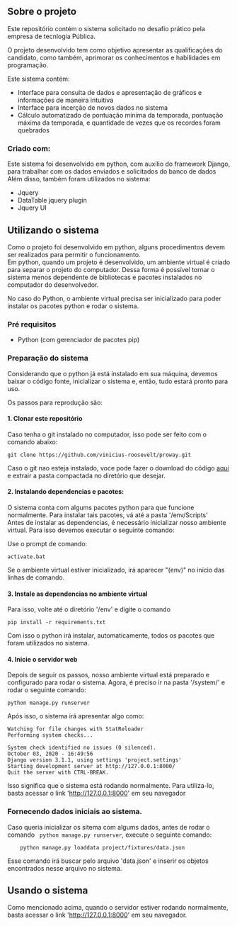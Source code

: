 <!-- 
    ** README of the project **
    This file contains the instructions and information for runnning and using the system locally
    Created by: Vinicius Roosevelt Santos Dias
 -->

<!-- ABOUT THE PROJECT -->
## Sobre o projeto

Este repositório contém o sistema solicitado no desafio prático pela empresa de tecnlogia Pública.

O projeto desenvolvido tem como objetivo apresentar as qualificações do candidato, como também, aprimorar os conhecimentos
e habilidades em programação.

Este sistema contém:
* Interface para consulta de dados e apresentação de gráficos e informações de maneira intuitiva
* Interface para incerção de novos dados no sistema
* Cálculo automatizado de pontuação mínima da temporada, pontuação máxima da temporada, e quantidade de vezes que os recordes foram quebrados

### Criado com:
Este sistema foi desenvolvido em python, com auxílio do framework Django, para trabalhar com os dados enviados e solicitados do banco de dados<br>
Além disso, também foram utilizados no sistema:
* Jquery
* DataTable jquery plugin
* Jquery UI

<!-- GETTING STARTED -->
## Utilizando o sistema

Como o projeto foi desenvolvido em python, alguns procedimentos devem ser realizados para permitir o funcionamento.<br/>
Em python, quando um projeto é desenvolvido, um ambiente virtual é criado para separar o projeto do computador. Dessa forma
é possível tornar o sistema menos dependente de bibliotecas e pacotes instalados no computador do desenvolvedor.

No caso do Python, o ambiente virtual precisa ser inicializado para poder instalar os pacotes python e rodar o sistema.

### Pré requisitos

* Python (com gerenciador de pacotes pip)

### Preparação do sistema

Considerando que o python já está instalado em sua máquina, devemos baixar o código fonte, inicializar o sistema e, então, tudo estará pronto para uso.

Os passos para reprodução são:

#### 1. Clonar este repositório
Caso tenha o git instalado no computador, isso pode ser feito com o comando abaixo:
```
git clone https://github.com/vinicius-roosevelt/proway.git
```
Caso o git nao esteja instalado, voce pode fazer o download do código [aqui](https://github.com/vinicius-roosevelt/proway) e extrair a pasta compactada no diretório que desejar.

#### 2. Instalando dependencias e pacotes:
O sistema conta com algums pacotes python para que funcione normalmente. Para instalar tais pacotes, vá até a pasta '/env/Scripts'<br>
Antes de instalar as dependencias, é necessário inicializar nosso ambiente virtual. Para isso devemos executar o seguinte comando:

Use o prompt de comando:
```
activate.bat
```

Se o ambiente virtual estiver inicializado, irá aparecer "(env)" no início das linhas de comando.

#### 3. Instale as dependencias no ambiente virtual
Para isso, volte até o diretório '/env' e digite o comando

```
pip install -r requirements.txt
```

Com isso o python irá instalar, automaticamente, todos os pacotes que foram utilizados no sistema.

#### 4. Inicie o servidor web

Depois de seguir os passos, nosso ambiente virtual está preparado e configurado para rodar o sistema. Agora, é preciso ir na pasta '/system/' e rodar o seguinte comando:

```
python manage.py runserver 
```

Após isso, o sistema irá apresentar algo como:
```
Watching for file changes with StatReloader
Performing system checks...

System check identified no issues (0 silenced).
October 03, 2020 - 16:49:56
Django version 3.1.1, using settings 'project.settings'
Starting development server at http://127.0.0.1:8000/
Quit the server with CTRL-BREAK.
```

Isso significa que o sistema está rodando normalmente. Para utiliza-lo, basta acessar o link 'http://127.0.0.1:8000' em seu navegador

### Fornecendo dados iniciais ao sistema.
Caso queria inicializar os sitema com algums dados, antes de rodar  o comando ``` python manage.py runserver```, execute o seguinte comando:
```
    python manage.py loaddata project/fixtures/data.json
```

Esse comando irá buscar pelo arquivo 'data.json' e inserir os objetos encontrados nesse arquivo no sistema.

## Usando o sistema

Como mencionado acima, quando o servidor estiver rodando normalmente, basta acessar o link 'http://127.0.0.1:8000' em seu navegador.
